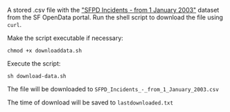 A stored .csv file with the ["SFPD Incidents - from 1 January 2003"](https://data.sfgov.org/Public-Safety/SFPD-Incidents-from-1-January-2003/tmnf-yvry) dataset from the SF OpenData portal. Run the shell script to download the file using `curl`.  

Make the script executable if necessary:  

    chmod +x downloaddata.sh  

Execute the script:  

    sh download-data.sh

The file will be downloaded to `SFPD_Incidents_-_from_1_January_2003.csv`

The time of download will be saved to `lastdownloaded.txt`
